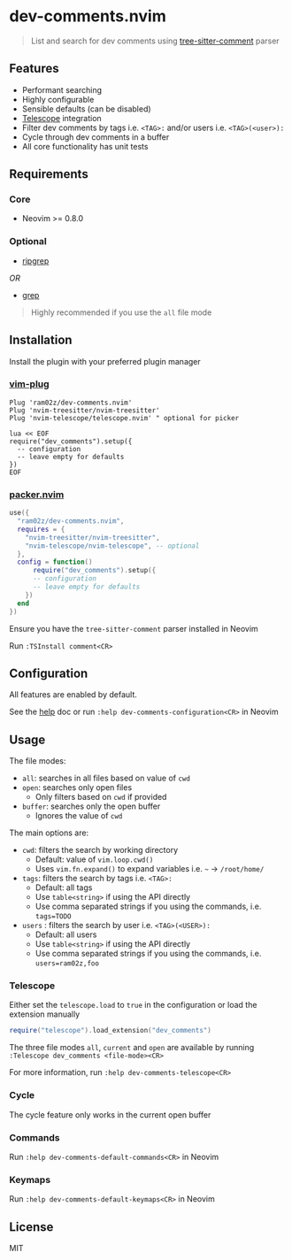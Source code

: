 # dev-comments.nvim

> List and search for dev comments using [tree-sitter-comment](https://github.com/stsewd/tree-sitter-comment) parser

## Features

- Performant searching
- Highly configurable
- Sensible defaults (can be disabled)
- [Telescope](https://github.com/nvim-telescope/telescope.nvim) integration
- Filter dev comments by tags i.e. `<TAG>:` and/or users i.e. `<TAG>(<user>):`
- Cycle through dev comments in a buffer
- All core functionality has unit tests

## Requirements

### Core

- Neovim >= 0.8.0

### Optional

  - [ripgrep](https://github.com/BurntSushi/ripgrep) 

  *OR*

  - [grep](https://www.gnu.org/software/grep/manual/grep.html)

  > Highly recommended if you use the `all` file mode

## Installation

Install the plugin with your preferred plugin manager

### [vim-plug](https://github.com/junegunn/vim-plug)
```vim
Plug 'ram02z/dev-comments.nvim'
Plug 'nvim-treesitter/nvim-treesitter'
Plug 'nvim-telescope/telescope.nvim' " optional for picker

lua << EOF
require("dev_comments").setup({
  -- configuration
  -- leave empty for defaults
})
EOF
```

### [packer.nvim](https://github.com/wbthomason/packer.nvim)
```lua
use({
  "ram02z/dev-comments.nvim",
  requires = {
    "nvim-treesitter/nvim-treesitter",
    "nvim-telescope/nvim-telescope", -- optional
  },
  config = function()
      require("dev_comments").setup({
      -- configuration
      -- leave empty for defaults
    })
  end
})
```

Ensure you have the `tree-sitter-comment` parser installed in Neovim

Run `:TSInstall comment<CR>`

## Configuration

All features are enabled by default.

See the [help](./doc/dev-comments.txt) doc or run `:help dev-comments-configuration<CR>` in Neovim

## Usage

The file modes:
- `all`: searches in all files based on value of `cwd`
- `open`: searches only open files
  - Only filters based on `cwd` if provided
- `buffer`: searches only the open buffer
  - Ignores the value of `cwd`

The main options are:
- `cwd`: filters the search by working directory
  - Default: value of `vim.loop.cwd()`
  - Uses `vim.fn.expand()` to expand variables i.e. `~` -> `/root/home/`
- `tags`: filters the search by tags i.e. `<TAG>: `
  - Default: all tags
  - Use `table<string>` if using the API directly
  - Use comma separated strings if you using the commands, i.e. `tags=TODO`
- `users` : filters the search by user i.e. `<TAG>(<USER>):`
  - Default: all users 
  - Use `table<string>` if using the API directly
  - Use comma separated strings if you using the commands, i.e. `users=ram02z,foo`

### Telescope

Either set the `telescope.load` to `true` in the configuration or load the extension manually

```lua
require("telescope").load_extension("dev_comments")
```

The three file modes `all`, `current` and `open` are available by running 
`:Telescope dev_comments <file-mode><CR>`

For more information, run `:help dev-comments-telescope<CR>`

### Cycle

The cycle feature only works in the current open buffer

### Commands

Run `:help dev-comments-default-commands<CR>` in Neovim

### Keymaps

Run `:help dev-comments-default-keymaps<CR>` in Neovim

## License

MIT
